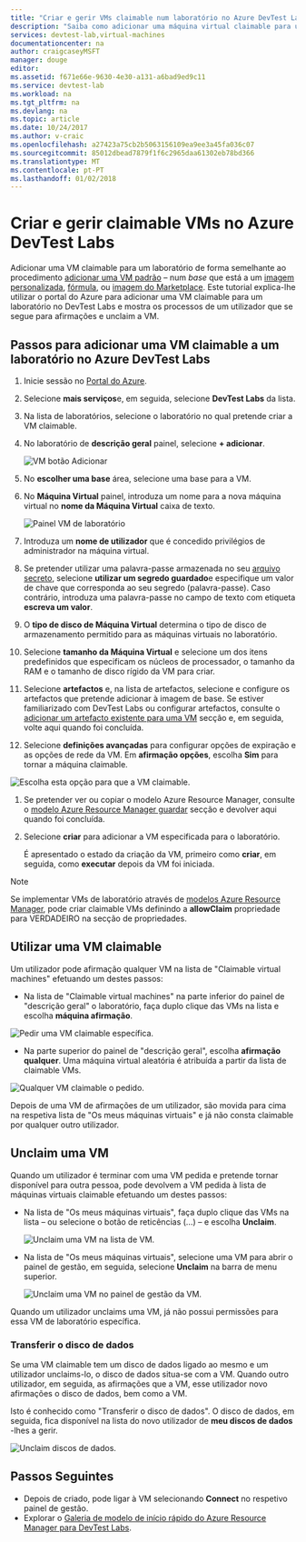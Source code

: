 ```yaml
---
title: "Criar e gerir VMs claimable num laboratório no Azure DevTest Labs | Microsoft Docs"
description: "Saiba como adicionar uma máquina virtual claimable para um laboratório no Azure DevTest Labs"
services: devtest-lab,virtual-machines
documentationcenter: na
author: craigcaseyMSFT
manager: douge
editor: 
ms.assetid: f671e66e-9630-4e30-a131-a6bad9ed9c11
ms.service: devtest-lab
ms.workload: na
ms.tgt_pltfrm: na
ms.devlang: na
ms.topic: article
ms.date: 10/24/2017
ms.author: v-craic
ms.openlocfilehash: a27423a75cb2b5063156109ea9ee3a45fa036c07
ms.sourcegitcommit: 85012dbead7879f1f6c2965daa61302eb78bd366
ms.translationtype: MT
ms.contentlocale: pt-PT
ms.lasthandoff: 01/02/2018
---
```

# <a name="create-and-manage-claimable-vms-in-azure-devtest-labs"></a>Criar e gerir claimable VMs no Azure DevTest Labs
Adicionar uma VM claimable para um laboratório de forma semelhante ao procedimento [adicionar uma VM padrão](devtest-lab-add-vm.md) – num *base* que está a um [imagem personalizada](devtest-lab-create-template.md), [fórmula](devtest-lab-manage-formulas.md), ou [imagem do Marketplace](devtest-lab-configure-marketplace-images.md). Este tutorial explica-lhe utilizar o portal do Azure para adicionar uma VM claimable para um laboratório no DevTest Labs e mostra os processos de um utilizador que se segue para afirmações e unclaim a VM.

## <a name="steps-to-add-a-claimable-vm-to-a-lab-in-azure-devtest-labs"></a>Passos para adicionar uma VM claimable a um laboratório no Azure DevTest Labs
1. Inicie sessão no [Portal do Azure](http://go.microsoft.com/fwlink/p/?LinkID=525040).
1. Selecione **mais serviços**e, em seguida, selecione **DevTest Labs** da lista.
1. Na lista de laboratórios, selecione o laboratório no qual pretende criar a VM claimable.  
1. No laboratório de **descrição geral** painel, selecione **+ adicionar**.  

    ![VM botão Adicionar](./media/devtest-lab-add-vm/devtestlab-home-blade-add-vm.png)

1. No **escolher uma base** área, selecione uma base para a VM.
1. No **Máquina Virtual** painel, introduza um nome para a nova máquina virtual no **nome da Máquina Virtual** caixa de texto.

    ![Painel VM de laboratório](./media/devtest-lab-add-vm/devtestlab-lab-vm-blade.png)

1. Introduza um **nome de utilizador** que é concedido privilégios de administrador na máquina virtual.  
1. Se pretender utilizar uma palavra-passe armazenada no seu [arquivo secreto](https://azure.microsoft.com/updates/azure-devtest-labs-keep-your-secrets-safe-and-easy-to-use-with-the-new-personal-secret-store), selecione **utilizar um segredo guardado**e especifique um valor de chave que corresponda ao seu segredo (palavra-passe). Caso contrário, introduza uma palavra-passe no campo de texto com etiqueta **escreva um valor**.
1. O **tipo de disco de Máquina Virtual** determina o tipo de disco de armazenamento permitido para as máquinas virtuais no laboratório.
1. Selecione **tamanho da Máquina Virtual** e selecione um dos itens predefinidos que especificam os núcleos de processador, o tamanho da RAM e o tamanho de disco rígido da VM para criar.
1. Selecione **artefactos** e, na lista de artefactos, selecione e configure os artefactos que pretende adicionar à imagem de base. Se estiver familiarizado com DevTest Labs ou configurar artefactos, consulte o [adicionar um artefacto existente para uma VM](devtest-lab-add-vm.md#add-an-existing-artifact-to-a-vm) secção e, em seguida, volte aqui quando foi concluída.
1. Selecione **definições avançadas** para configurar opções de expiração e as opções de rede da VM. Em **afirmação opções**, escolha **Sim** para tornar a máquina claimable.

  ![Escolha esta opção para que a VM claimable.](./media/devtest-lab-add-vm/devtestlab-claim-VM-option.png)

1. Se pretender ver ou copiar o modelo Azure Resource Manager, consulte o [modelo Azure Resource Manager guardar](devtest-lab-add-vm.md#save-azure-resource-manager-template) secção e devolver aqui quando foi concluída.
1. Selecione **criar** para adicionar a VM especificada para o laboratório.

   É apresentado o estado da criação da VM, primeiro como **criar**, em seguida, como **executar** depois da VM foi iniciada.

> [!NOTE]
> Se implementar VMs de laboratório através de [modelos Azure Resource Manager](devtest-lab-create-environment-from-arm.md), pode criar claimable VMs definindo a **allowClaim** propriedade para VERDADEIRO na secção de propriedades.
>
>

## <a name="using-a-claimable-vm"></a>Utilizar uma VM claimable

Um utilizador pode afirmação qualquer VM na lista de "Claimable virtual machines" efetuando um destes passos:

* Na lista de "Claimable virtual machines" na parte inferior do painel de "descrição geral" o laboratório, faça duplo clique das VMs na lista e escolha **máquina afirmação**.

 ![Pedir uma VM claimable específica.](./media/devtest-lab-add-vm/devtestlab-claim-VM.png)


* Na parte superior do painel de "descrição geral", escolha **afirmação qualquer**. Uma máquina virtual aleatória é atribuída a partir da lista de claimable VMs.

 ![Qualquer VM claimable o pedido.](./media/devtest-lab-add-vm/devtestlab-claim-any.png)


Depois de uma VM de afirmações de um utilizador, são movida para cima na respetiva lista de "Os meus máquinas virtuais" e já não consta claimable por qualquer outro utilizador.

## <a name="unclaim-a-vm"></a>Unclaim uma VM

Quando um utilizador é terminar com uma VM pedida e pretende tornar disponível para outra pessoa, pode devolvem a VM pedida à lista de máquinas virtuais claimable efetuando um destes passos:

- Na lista de "Os meus máquinas virtuais", faça duplo clique das VMs na lista – ou selecione o botão de reticências (…) – e escolha **Unclaim**.

  ![Unclaim uma VM na lista de VM.](./media/devtest-lab-add-vm/devtestlab-unclaim-VM2.png)

- Na lista de "Os meus máquinas virtuais", selecione uma VM para abrir o painel de gestão, em seguida, selecione **Unclaim** na barra de menu superior.

  ![Unclaim uma VM no painel de gestão da VM.](./media/devtest-lab-add-vm/devtestlab-unclaim-VM.png)

Quando um utilizador unclaims uma VM, já não possui permissões para essa VM de laboratório específica.

### <a name="transferring-the-data-disk"></a>Transferir o disco de dados
Se uma VM claimable tem um disco de dados ligado ao mesmo e um utilizador unclaims-lo, o disco de dados situa-se com a VM. Quando outro utilizador, em seguida, as afirmações que a VM, esse utilizador novo afirmações o disco de dados, bem como a VM.

Isto é conhecido como "Transferir o disco de dados". O disco de dados, em seguida, fica disponível na lista do novo utilizador de **meu discos de dados** -lhes a gerir.

![Unclaim discos de dados.](./media/devtest-lab-add-vm/devtestlab-unclaim-datadisks.png)



## <a name="next-steps"></a>Passos Seguintes
* Depois de criado, pode ligar à VM selecionando **Connect** no respetivo painel de gestão.
* Explorar o [Galeria de modelo de início rápido do Azure Resource Manager para DevTest Labs](https://github.com/Azure/azure-devtestlab/tree/master/Samples).
